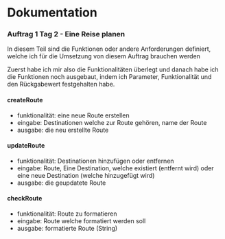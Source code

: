 # Dokumentation 
### Auftrag 1 Tag 2 - Eine Reise planen

In diesem Teil sind die Funktionen oder andere Anforderungen definiert, welche ich für die Umsetzung von diesem Auftrag brauchen werden

Zuerst habe ich mir also die Funktionalitäten überlegt und danach habe ich die Funktionen noch ausgebaut, indem ich Parameter, Funktionalität und den Rückgabewert festgehalten habe.

#### createRoute
- funktionalität: eine neue Route erstellen
- eingabe: Destinationen welche zur Route gehören, name der Route
- ausgabe: die neu erstellte Route

#### updateRoute
- funktionalität: Destinationen hinzufügen oder entfernen
- eingabe: Route, Eine Destination, welche existiert (entfernt wird) oder eine neue Destination (welche hinzugefügt wird)
- ausgabe: die geupdatete Route

#### checkRoute
- funktionalität: Route zu formatieren
- eingabe: Route welche formatiert werden soll
- ausgabe: formatierte Route (String) 

